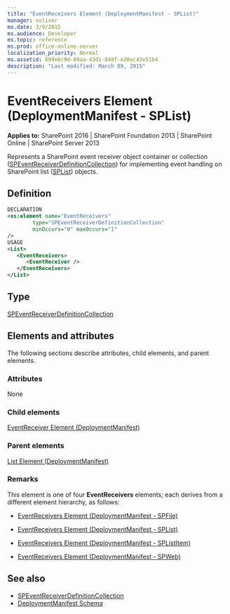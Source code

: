 ```yaml
---
title: "EventReceivers Element (DeploymentManifest - SPList)"
manager: soliver
ms.date: 3/9/2015
ms.audience: Developer
ms.topic: reference
ms.prod: office-online-server
localization_priority: Normal
ms.assetid: 699e6c9d-09aa-43d1-848f-e28ec43e51b4
description: "Last modified: March 09, 2015"
---
```


# EventReceivers Element (DeploymentManifest - SPList)

**Applies to:** SharePoint 2016 | SharePoint Foundation 2013 | SharePoint Online | SharePoint Server 2013 
  
Represents a SharePoint event receiver object container or collection ([SPEventReceiverDefinitionCollection](https://msdn.microsoft.com/library/Microsoft.SharePoint.SPEventReceiverDefinitionCollection.aspx)) for implementing event handling on SharePoint list ([SPList](https://msdn.microsoft.com/library/Microsoft.SharePoint.SPList.aspx)) objects. 

## Definition

```XML
DECLARATION
<xs:element name="EventReceivers" 
        type="SPEventReceiverDefinitionCollection" 
        minOccurs="0" maxOccurs="1" 
/>
USAGE
<List>
   <EventReceivers>
      <EventReceiver />
   </EventReceivers>
</List>

```

## Type

[SPEventReceiverDefinitionCollection](https://msdn.microsoft.com/library/Microsoft.SharePoint.SPEventReceiverDefinitionCollection.aspx)
  
## Elements and attributes

The following sections describe attributes, child elements, and parent elements.

### Attributes

None
   
### Child elements

[EventReceiver Element (DeploymentManifest)](eventreceiver-element-deploymentmanifest.md)
   
### Parent elements

[List Element (DeploymentManifest)](list-element-deploymentmanifest.md)
   
### Remarks

This element is one of four **EventReceivers** elements; each derives from a different element hierarchy, as follows: 
  
- [EventReceivers Element (DeploymentManifest - SPFile)](eventreceivers-element-deploymentmanifestspfile.md)
    
- [EventReceivers Element (DeploymentManifest - SPList)](eventreceivers-element-deploymentmanifestsplist.md)
    
- [EventReceivers Element (DeploymentManifest - SPListItem)](eventreceivers-element-deploymentmanifestsplistitem.md)
    
- [EventReceivers Element (DeploymentManifest - SPWeb)](eventreceivers-element-deploymentmanifestspweb.md)
    
## See also

- [SPEventReceiverDefinitionCollection](https://msdn.microsoft.com/library/Microsoft.SharePoint.SPEventReceiverDefinitionCollection.aspx)
- [DeploymentManifest Schema](deploymentmanifest-schema.md)


